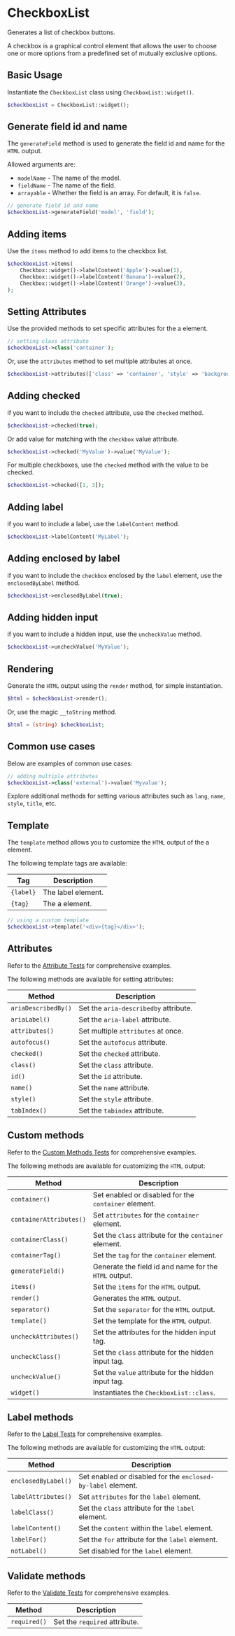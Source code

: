 # CheckboxList

Generates a list of checkbox buttons.

A checkbox is a graphical control element that allows the user to choose one or more options from a predefined set of
mutually exclusive options.

## Basic Usage

Instantiate the `CheckboxList` class using `CheckboxList::widget()`.

```php
$checkboxList = CheckboxList::widget();
```

## Generate field id and name

The `generateField` method is used to generate the field id and name for the `HTML` output.

Allowed arguments are:

- `modelName` - The name of the model.
- `fieldName` - The name of the field.
- `arrayable` - Whether the field is an array. For default, it is `false`.

```php
// generate field id and name
$checkboxList->generateField('model', 'field');
```

## Adding items

Use the `items` method to add items to the checkbox list.

```php
$checkboxList->items(
    Checkbox::widget()->labelContent('Apple')->value(1),
    Checkbox::widget()->labelContent('Banana')->value(2),
    Checkbox::widget()->labelContent('Orange')->value(3),
);
```

## Setting Attributes

Use the provided methods to set specific attributes for the a element.

```php
// setting class attribute
$checkboxList->class('container');
```

Or, use the `attributes` method to set multiple attributes at once.

```php
$checkboxList->attributes(['class' => 'container', 'style' => 'background-color: #eee;']);
```

## Adding checked

if you want to include the `checked` attribute, use the `checked` method.

```php
$checkboxList->checked(true);
```

Or add value for matching with the `checkbox` value attribute.

```php
$checkboxList->checked('MyValue')->value('MyValue');
```

For multiple checkboxes, use the `checked` method with the value to be checked.

```php
$checkboxList->checked([1, 3]);
```

## Adding label

if you want to include a label, use the `labelContent` method.

```php
$checkboxList->labelContent('MyLabel');
```

## Adding enclosed by label

if you want to include the `checkbox` enclosed by the `label` element, use the `enclosedByLabel` method.

```php
$checkboxList->enclosedByLabel(true);
```

## Adding hidden input

if you want to include a hidden input, use the `uncheckValue` method.

```php
$checkboxList->uncheckValue('MyValue');
```

## Rendering

Generate the `HTML` output using the `render` method, for simple instantiation. 

```php
$html = $checkboxList->render();
```

Or, use the magic `__toString` method.

```php
$html = (string) $checkboxList;
```

## Common use cases

Below are examples of common use cases:

```php
// adding multiple attributes
$checkboxList->class('external')->value('Myvalue');
```

Explore additional methods for setting various attributes such as `lang`, `name`, `style`, `title`, etc.

## Template

The `template` method allows you to customize the `HTML` output of the a element.

The following template tags are available:

| Tag       | Description        |
| --------- | ------------------ |
| `{label}` | The label element. |
| `{tag}`   | The a element.     |

```php
// using a custom template
$checkboxList->template('<div>{tag}</div>');
```

## Attributes

Refer to the [Attribute Tests](https://github.com/php-forge/html/blob/main/tests/Input/CheckboxList/AttributeTest.php)
for comprehensive examples.

The following methods are available for setting attributes:

| Method             | Description                                                                                     |
| ------------------ | ----------------------------------------------------------------------------------------------- |
| `ariaDescribedBy()`| Set the `aria-describedby` attribute.                                                           |
| `ariaLabel()`      | Set the `aria-label` attribute.                                                                 |
| `attributes()`     | Set multiple `attributes` at once.                                                              |
| `autofocus()`      | Set the `autofocus` attribute.                                                                  |
| `checked()`        | Set the `checked` attribute.                                                                    |
| `class()`          | Set the `class` attribute.                                                                      |
| `id()`             | Set the `id` attribute.                                                                         |
| `name()`           | Set the `name` attribute.                                                                       |
| `style()`          | Set the `style` attribute.                                                                      |
| `tabIndex()`       | Set the `tabindex` attribute.                                                                   |

## Custom methods

Refer to the [Custom Methods Tests](https://github.com/php-forge/html/blob/main/tests/Input/CheckboxList/CustomMethodTest.php)
for comprehensive examples.

The following methods are available for customizing the `HTML` output:

| Method                       | Description                                                                           |
| ---------------------------- | ------------------------------------------------------------------------------------- |
| `container()`                | Set enabled or disabled for the `container` element.                                  |
| `containerAttributes()`      | Set `attributes` for the `container` element.                                         |
| `containerClass()`           | Set the `class` attribute for the `container` element.                                |
| `containerTag()`             | Set the `tag` for the `container` element.                                            |
| `generateField()`            | Generate the field id and name for the `HTML` output.                                 |
| `items()`                    | Set the `items` for the `HTML` output.                                                |
| `render()`                   | Generates the `HTML` output.                                                          |
| `separator()`                | Set the `separator` for the `HTML` output.                                            |
| `template()`                 | Set the template for the `HTML` output.                                               |
| `uncheckAttributes()`        | Set the attributes for the hidden input tag.                                          |
| `uncheckClass()`             | Set the `class` attribute for the hidden input tag.                                   |
| `uncheckValue()`             | Set the `value` attribute for the hidden input tag.                                   |
| `widget()`                   | Instantiates the `CheckboxList::class`.                                               |

## Label methods

Refer to the [Label Tests](https://github.com/php-forge/html/blob/main/tests/Input/CheckboxList/LabelTest.php) for
comprehensive examples.

The following methods are available for customizing the `HTML` output:

| Method             | Description                                                                                     |
| ------------------ | ----------------------------------------------------------------------------------------------- |
| `enclosedByLabel()`| Set enabled or disabled for the `enclosed-by-label` element.                                    |
| `labelAttributes()`| Set `attributes` for the `label` element.                                                       |
| `labelClass()`     | Set the `class` attribute for the `label` element.                                              |
| `labelContent()`   | Set the `content` within the `label` element.                                                   |
| `labelFor()`       | Set the `for` attribute for the `label` element.                                                |
| `notLabel()`       | Set disabled for the `label` element.   

## Validate methods

Refer to the [Validate Tests](https://github.com/php-forge/html/blob/main/tests/Input/CheckboxList/ValidateTest.php) for
comprehensive examples.

| Method         | Description                                                                                         |
| -------------- | --------------------------------------------------------------------------------------------------- |
| `required()`   | Set the `required` attribute.                                                                       |
